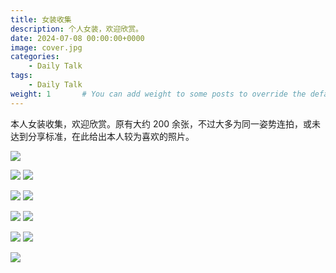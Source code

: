 ```yaml
---
title: 女装收集
description: 个人女装，欢迎欣赏。
date: 2024-07-08 00:00:00+0000
image: cover.jpg
categories:
    - Daily Talk
tags:
    - Daily Talk
weight: 1       # You can add weight to some posts to override the default sorting (date descending)
---
```


本人女装收集，欢迎欣赏。原有大约 200 余张，不过大多为同一姿势连拍，或未达到分享标准，在此给出本人较为喜欢的照片。

![](cover.jpg)

![](1.jpg) ![](2.jpg)

![](3.jpg) ![](4.jpg)

![](5.jpg) ![](6.jpg)

![](7.jpg) ![](8.jpg)

![](9.jpg)